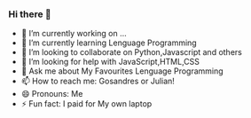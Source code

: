 ### Hi there 👋

- 🔭 I’m currently working on ...
- 🌱 I’m currently learning Lenguage Programming
- 👯 I’m looking to collaborate on Python,Javascript and others
- 🤔 I’m looking for help with JavaScript,HTML,CSS
- 💬 Ask me about My Favourites Lenguage Programming
- 📫 How to reach me: Gosandres or Julian!
- 😄 Pronouns: Me
- ⚡ Fun fact: I paid for My own laptop

